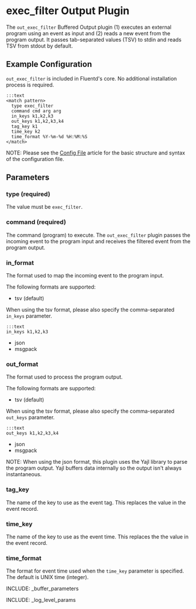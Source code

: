 # exec_filter Output Plugin

The `out_exec_filter` Buffered Output plugin (1) executes an external program using an event as input and (2) reads a new event from the program output. It passes tab-separated values (TSV) to stdin and reads TSV from stdout by default.

## Example Configuration

`out_exec_filter` is included in Fluentd's core. No additional installation process is required.

    :::text
    <match pattern>
      type exec_filter
      command cmd arg arg
      in_keys k1,k2,k3
      out_keys k1,k2,k3,k4
      tag_key k1
      time_key k2
      time_format %Y-%m-%d %H:%M:%S
    </match>

NOTE: Please see the <a href="config-file">Config File</a> article for the basic structure and syntax of the configuration file.

## Parameters

### type (required)
The value must be `exec_filter`.

### command (required)
The command (program) to execute. The `out_exec_filter` plugin passes the incoming event to the program input and receives the filtered event from the program output.

### in_format
The format used to map the incoming event to the program input.

The following formats are supported:

* tsv (default)

When using the tsv format, please also specify the comma-separated `in_keys` parameter.

    :::text
    in_keys k1,k2,k3

* json
* msgpack

### out_format
The format used to process the program output.

The following formats are supported:

* tsv (default)

When using the tsv format, please also specify the comma-separated `out_keys` parameter.

    :::text
    out_keys k1,k2,k3,k4

* json
* msgpack

NOTE: When using the json format, this plugin uses the Yajl library to parse the program output. Yajl buffers data internally so the output isn't always instantaneous.

### tag_key
The name of the key to use as the event tag. This replaces the value in the event record.

### time_key
The name of the key to use as the event time. This replaces the the value in the event record.

### time_format
The format for event time used when the `time_key` parameter is specified. The default is UNIX time (integer).

INCLUDE: _buffer_parameters

INCLUDE: _log_level_params


